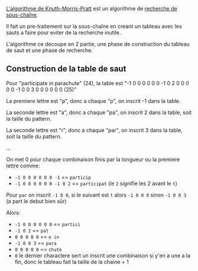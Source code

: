 [L'algorithme de Knuth-Morris-Pratt](https://fr.wikipedia.org/wiki/Algorithme_de_Knuth-Morris-Pratt) est un algorithme de [recherche de sous-chaîne](https://fr.wikipedia.org/wiki/Algorithme_de_recherche_de_sous-cha%C3%AEne).

Il fait un pre-traitement sur la sous-chaîne en creant un tableau avec les sauts a faire pour eviter de la recherche inutile.

L'algorithme ce decoupe en 2 partie, une phase de construction du tableau de saut et une phase de recherche.

## Construction de la table de saut

Pour "participate in parachute" (24), la table est "-1 0 0 0 0 0 0 -1 0 2 0 0 0 0 0 -1 0 0 3 0 0 0 0 0 0 (25)"

La premiere lettre est "p", donc a chaque "p", on inscrit -1 dans la table.

La seconde lettre est "a", donc a chaque "pa", on inscrit 2 dans la table, soit la taille du pattern.

La seconde lettre est "r", donc a chaque "par", on inscrit 3 dans la table, soit la taille du pattern.

...

On met 0 pour chaque combinaison finis par la longueur ou la premiere lettre comme:
* `-1 0 0 0 0 0 0 -1` == `particip`
* `-1 0 0 0 0 0 0 -1 0 2` == `participat` (le `2` signifie les 2 avant le `t`)

Pour `par` on inscrit `-1 0 0`, si le suivant est `t` alors `-1 0 0 0` sinon `-1 0 0 3` (a part le debut bien sûr)

Alors:
* `-1 0 0 0 0 0 0` == `partici`
* `-1 0 2` == `pat`
* `0 0 0 0 0` == `e in `
* `-1 0 0 3` == `para`
* `0 0 0 0 0` == `chute`
* `0` le dernier charactere sert un inscrit une combinaison si y'en a une a la fin, donc le tableau fait la taille de la chaine + 1